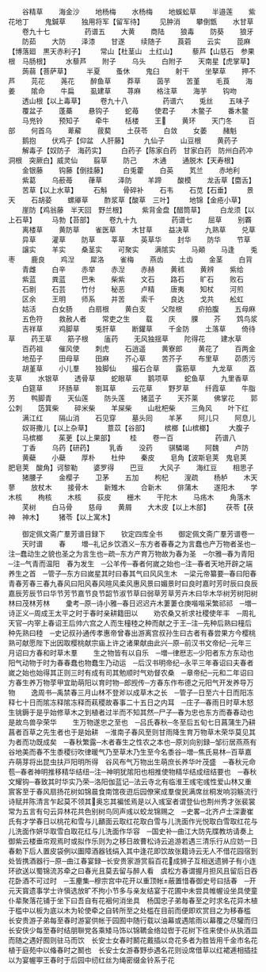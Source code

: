<!-- { "loadSidebar": true } -->
　　谷精草
　　海金沙
　　地杨梅
　　水杨梅
　　地蜈蚣草
　　半邉莲
　　紫花地丁
　　鬼鍼草
　　独用将军【留军待】
　　见肿消
　　攀倒甑
　　水甘草
　　卷九十七　　　　　药谱五
　　大黄
　　商陆
　　狼毒
　　防葵
　　狼牙
　　防茹
　　大防
　　泽漆
　　甘遂
　　续随子
　　莨菪
　　云实
　　萞麻【博落廻　黒天赤利子】
　　常山【杜茎山　土红山】
　　藜芦【山慈石　参果根　马肠根】
　　水藜芦
　　附子
　　乌头
　　白附子
　　天南星【虎掌草】
　　蒟蒻【菩萨草】
　　半夏
　　蚤休
　　鬼臼
　　射干
　　坐拏草
　　押不芦
　　芫花
　　荛花
　　醉鱼草
　　莽草
　　茵芋
　　苦堇
　　毛莨
　　海姜
　　隂命
　　牛扁
　　虱建草
　　荨麻
　　格注草
　　海芋
　　钩吻
　　透山根【以上毒草】
　　卷九十八　　　　　药谱六
　　兎丝
　　五味子
　　覆盆子
　　蓬蘽
　　悬钩子
　　蛇苺
　　使君子
　　木鳖子
　　番木鳖
　　马兠铃
　　预知子
　　牵牛
　　栝楼
　　王
　　黄环
　　天门冬
　　百部
　　何首乌
　　萆薢
　　菝葜
　　土茯苓
　　白敛
　　女萎
　　赭魁
　　鹅抱
　　伏鸡子【仰盆　人肝藤】
　　九仙子
　　山豆根
　　黄药子
　　解毒子【奴防子　海药实】
　　白药子【陈家白药　甘家白药　防州白药冲洞根　突厥白】威灵仙
　　翦草
　　防己
　　木通
　　通脱木【天寿根】
　　金银藤
　　钩藤【倒挂藤】
　　白兎藿
　　白英
　　芄兰
　　赤地利
　　紫葛
　　乌蘝苺
　　葎草
　　泽防
　　羊蹄
　　酸模
　　龙舌草【麕舌】
　　苦草【以上水草】
　　石斛
　　骨碎补
　　石韦
　　石苋【石垂】
　　景天
　　石胡荽
　　螺厣草
　　酢浆草【酸草　三叶】
　　地锦【金疮小草】
　　崖防【鸡翁藤　半天回　野兰根】
　　紫背金盘【醋筒草】
　　白龙须【以上石草】
　　马勃【苔部】
　　卷九十九　　　　　药谱七
　　屈草
　　别覉
　　离楼草
　　黄防草
　　雀医草
　　木甘草
　　益决草
　　九熟草
　　兑草
　　异草
　　灌草
　　防草
　　莘草
　　英草华
　　封华
　　防华
　　节草
　　譲实
　　羊实
　　桑茎实
　　可聚实
　　满隂实
　　马顚
　　马逢
　　兎枣
　　鹿良
　　鸡湼
　　犀洛
　　雀梅
　　燕齿
　　土齿
　　金茎
　　白背
　　青雌
　　白辛
　　赤举
　　赤湼
　　赤赫
　　黄秫
　　黄辨
　　紫给
　　紫蓝
　　粪蓝
　　巴朱
　　柴紫
　　文石
　　路石
　　旷石
　　败石
　　石剧
　　石芸
　　竹付
　　秘恶
　　卢精
　　唐夷
　　知杖
　　河煎
　　区余
　　王明
　　师系
　　并苦
　　索千
　　良达
　　戈共
　　舩虹
　　姑活
　　白女肠
　　白扇根
　　黄白支
　　父陛根
　　疥拍腹
　　五母麻
　　五色符
　　救赦人者
　　常吏之生
　　载
　　庆
　　腂
　　芥
　　鸩鸟浆
　　吉祥草
　　鸡脚草
　　兎肝草
　　断鑵草
　　千金防
　　土落草
　　倚待草
　　药王草
　　筋子根
　　廅药
　　无风独揺草
　　陀得花
　　建水草
　　百药祖
　　催风使
　　刺虎
　　石逍遥
　　黄寮郎
　　黄花了
　　百两金
　　地茄子
　　田母草
　　田麻
　　芥心草
　　苦芥子
　　布里草
　　茆质污
　　胡堇草
　　小儿羣
　　独脚仙
　　撮石合草
　　露筋草
　　九龙草
　　荔支草
　　水银草
　　透骨草
　　蛇眼草
　　鹅项草
　　蛇鱼草
　　九里香草
　　白筵草
　　环肠草
　　劄耳草
　　云花草
　　野芕草
　　纤霞草
　　牛脂艻
　　鸭脚青
　　天仙莲
　　防头莲
　　猪蓝子
　　天芥莱
　　佛掌花
　　郭公刺
　　笾箕柴
　　碎米柴
　　羊屎柴
　　山枇杷柴
　　三角风
　　叶下红
　　满江红
　　隔山消
　　石见穿
　　墓头囘
　　羊茅
　　阿儿只
　　阿息儿
　　奴哥撒儿【以上杂草】
　　薏苡【谷部】
　　槟榔【山槟榔】
　　大腹子
　　马槟榔
　　茱茰【以上果部】
　　桂
　　卷一百　　　　　　药谱八
　　丁香
　　乌药【研药】
　　乳香
　　没药
　　骐驎竭
　　阿魏
　　卢防
　　黄蘗
　　小蘗
　　厚朴
　　杜仲
　　秦皮
　　皂角【波斯皂荚　鬼皂荚　肥皂荚　酸角】诃黎勒
　　婆罗得
　　巴豆
　　大风子
　　海红豆
　　相思子
　　猪腰子
　　金樱子
　　卫茅
　　五加
　　枸杞
　　溲疏
　　杨栌
　　木天蓼
　　放杖木
　　接骨木
　　新雉木
　　合新木
　　俳蒲木
　　遂阳木
　　学木核
　　栒核
　　木核
　　荻皮
　　栅木
　　干陀木
　　马疡木
　　角落木
　　芺树
　　白马骨
　　慈母
　　黄屑
　　大木皮【以上木部】
　　茯苓【茯神　神木】
　　猪苓【以上寓木】















　　御定佩文斋广羣芳谱目録下
　　钦定四库全书
　　御定佩文斋广羣芳谱卷一
　　天时谱
　　春
　　増─礼记乡饮酒义─东方者春春之为言蠢也产万物者圣也─注─蠢动生之貌也圣之为言生也─疏─东方产育万物故为春为圣　─尔雅─春为青阳─注─气青而温阳　春为发生　─公羊传─春者何嵗之始也─注─春者天地开辟之端养生之首　─管子─东方曰嵗星其时曰春其气曰风风生木　─梁元帝纂要─春曰阳春青春芳春三春九春风曰阳风春风暄风柔风惠风景曰媚景时曰良时嘉时芳时辰曰良辰嘉辰芳辰节曰华节芳节嘉节良节韶节淑节草曰弱草芳草芳卉木曰华木华树芳树阳树林曰茂林芳林
　　彚考─原─诗小雅─春日迟迟卉木萋萋仓庚喈喈采繁祁祁　─増─诗正义─周成王太平之时于春时亲耕籍田以
　　劝农桑又祈求社稷使年丰　─周礼天官─内宰上春诏王后帅六宫之人而生穜稑之种而献之于王─注─先种后熟曰穜后种先熟曰稑　─史记叔孙通传孝惠帝曾春出游离宫叔孙生曰古者有春尝果方今樱桃熟可献愿陛下出因取樱桃献宗庙上许之诸果献由此兴─原─前汉书文帝纪─元年三月诏曰方春和时草木羣
　　生之物皆有以自乐　─増─律厯志─少阳者东方东动也阳气动物于时为春春蠢也物蠢生乃动运　─后汉书明帝纪─永平三年春诏曰夫春者嵗之始也始得其正则三时有成有司其勉顺时气劝督农桑　─章帝纪─元和二年诏曰方春生养万物莩甲宜助萌阳以育时物─郎觊传─方春东作布德之元阳气开发养导万物
　　逸周书─禹禁春三月山林不登斧以成草木之长　─管子─日至六十日而阳冻释七十日而隂冻释隂冻释而萟稷故春事二十五日之内耳　─庄子─春雨日时草木怒生铫鎒于是乎始修草木之到植者过半而不知其然─尸子─春为忠也东方而春春动也是故鸟兽孕荣华
　　生万物遂忠之至也　─吕氏春秋─冬至后五旬七日菖蒲生乃耕菖者百草之先生者也于是始耕　─淮南子春风至则甘雨降生育万物草木荣华莫见其为者而功既成矣　─春秋繁露─木者春生之性农之本也─原刘向别録─邹衍居燕燕有谷地美而春不生黍稷衍吹律暖气乃至草木乃生至今名黍谷─増─焦氏易林─百草嘉卉萌芽将出昆虫扶戸阳明所得　谷风布气万物出生萌庶长养华叶茂盛　─春秋元命苞─春者神明推移精华结纽─注─神明犹隂阳也相推使物精华结成纽结要也　─春秋文耀钩─春致其时华实乃荣─洛阳伽蓝记─法云寺北有临淮王彧宅彧性爱山林又重賔客至于春风扇扬花树如锦晨食南馆夜逰后园僚宷成羣俊民满席丝桐发响羽觞流行诗赋并陈清言乍起莫不领其奥忘其褊恡焉是以入彧室者谓登仙也荆州秀才张裴裳常为五言有句云异林花共色别树鸟同声彧以蛟龙锦赐之　─史畧─北齐卢士深妻崔氏有才学春日以桃花和雪与儿靧面云取红花取白雪与儿洗面作光悦取白雪取红花与儿洗面作妍华取雪白取花红与儿洗面作华容　─国史补─曲江大防先牒教坊请奏上御紫云楼垂帘观焉时或拟作乐则为之移日故曹松诗云追游若遇三清乐行从应妨一日春勅下后人置皮袋例以圗障酒器钱绢入其中逢花即饮故张籍诗云无人不借花园宿到处皆携酒器行─原─曲江春宴録─长安贵家游赏翦百花成狮子互相送遗狮子有小连环欲送以蜀锦流苏牵之曰春光且莫去留与醉人看　虞松方春谓握月担风且留后日吞花卧酒不可过时　─玉麈集─穆宗宫中花开以重顶帐蔽置惜春御史号曰括春　─开元天寳遗事学士许愼选放旷不拘小节多与亲友结宴于花圃中未尝具帷幄设坐具使童仆辈聚落花铺于坐下曰吾自有花裀何消坐具　杨国忠子弟毎春至之时求名花异木植于槛中以板为底以木为轮使牵之自转所至之处槛在目前而便即欢赏目之为移春槛　长安贵游子弟每至春时游宴供帐于园囿中随行载以油幕或遇隂雨以幕覆之尽驩而归　长安侠少每至春时结朋聨党各乘矮马饰以锦韀金络竝辔于花树下徃来使仆从执酒皿而随之遇好囿则驻马而饮　长安士女春时鬭花戴插以竒花多者为胜皆用千金市名花植于庭苑中以偹春时之鬭也　长安士女游春野歩遇名花则设席借草以红裙逓相插挂以为宴幄寕王春时于后园中纫红丝为绳密缀金铃系于花
